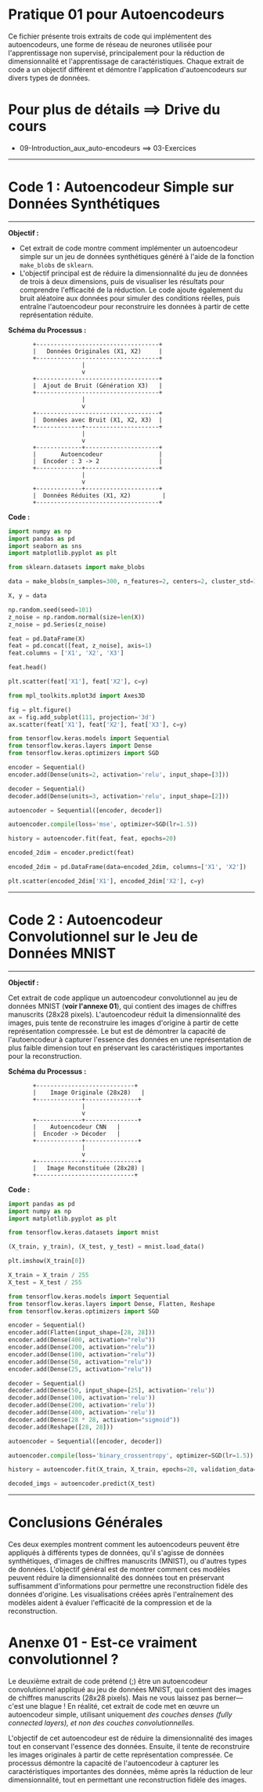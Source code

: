 # Pratique 01 pour Autoencodeurs

Ce fichier présente trois extraits de code qui implémentent des autoencodeurs, une forme de réseau de neurones utilisée pour l'apprentissage non supervisé, principalement pour la réduction de dimensionnalité et l'apprentissage de caractéristiques. Chaque extrait de code a un objectif différent et démontre l'application d'autoencodeurs sur divers types de données.

# Pour plus de détails ==> Drive du cours 
* 09-Introduction_aux_auto-encodeurs ==> 03-Exercices
---

# **Code 1 : Autoencodeur Simple sur Données Synthétiques**

---


**Objectif :**

- Cet extrait de code montre comment implémenter un autoencodeur simple sur un jeu de données synthétiques généré à l'aide de la fonction `make_blobs` de `sklearn`. 
- L'objectif principal est de réduire la dimensionnalité du jeu de données de trois à deux dimensions, puis de visualiser les résultats pour comprendre l'efficacité de la réduction. Le code ajoute également du bruit aléatoire aux données pour simuler des conditions réelles, puis entraîne l'autoencodeur pour reconstruire les données à partir de cette représentation réduite.

**Schéma du Processus :**

```
       +-----------------------------------+
       |   Données Originales (X1, X2)     |
       +-----------------------------------+
                     |
                     v
       +-----------------------------------+
       |  Ajout de Bruit (Génération X3)   |
       +-----------------------------------+
                     |
                     v
       +-----------------------------------+
       |  Données avec Bruit (X1, X2, X3)  |
       +-------------+---------------------+
                     |
                     v
       +-------------+---------------------+
       |       Autoencodeur                |
       |  Encoder : 3 -> 2                 |
       +-------------+---------------------+
                     |
                     v
       +-------------+---------------------+
       |  Données Réduites (X1, X2)         |
       +-----------------------------------+

```

**Code :**

```python
import numpy as np
import pandas as pd
import seaborn as sns
import matplotlib.pyplot as plt

from sklearn.datasets import make_blobs

data = make_blobs(n_samples=300, n_features=2, centers=2, cluster_std=1.0, random_state=101)

X, y = data

np.random.seed(seed=101)
z_noise = np.random.normal(size=len(X))
z_noise = pd.Series(z_noise)

feat = pd.DataFrame(X)
feat = pd.concat([feat, z_noise], axis=1)
feat.columns = ['X1', 'X2', 'X3']

feat.head()

plt.scatter(feat['X1'], feat['X2'], c=y)

from mpl_toolkits.mplot3d import Axes3D

fig = plt.figure()
ax = fig.add_subplot(111, projection='3d')
ax.scatter(feat['X1'], feat['X2'], feat['X3'], c=y)

from tensorflow.keras.models import Sequential
from tensorflow.keras.layers import Dense
from tensorflow.keras.optimizers import SGD

encoder = Sequential()
encoder.add(Dense(units=2, activation='relu', input_shape=[3]))

decoder = Sequential()
decoder.add(Dense(units=3, activation='relu', input_shape=[2]))

autoencoder = Sequential([encoder, decoder])

autoencoder.compile(loss='mse', optimizer=SGD(lr=1.5))

history = autoencoder.fit(feat, feat, epochs=20)

encoded_2dim = encoder.predict(feat)

encoded_2dim = pd.DataFrame(data=encoded_2dim, columns=['X1', 'X2'])

plt.scatter(encoded_2dim['X1'], encoded_2dim['X2'], c=y)
```

---

# **Code 2 : Autoencodeur Convolutionnel sur le Jeu de Données MNIST**

---

**Objectif :**

Cet extrait de code applique un autoencodeur convolutionnel au jeu de données MNIST (**voir l'annexe 01**), qui contient des images de chiffres manuscrits (28x28 pixels). L'autoencodeur réduit la dimensionnalité des images, puis tente de reconstruire les images d'origine à partir de cette représentation compressée. Le but est de démontrer la capacité de l'autoencodeur à capturer l'essence des données en une représentation de plus faible dimension tout en préservant les caractéristiques importantes pour la reconstruction.

**Schéma du Processus :**

```
       +----------------------------+
       |    Image Originale (28x28)   |
       +-------------+---------------+
                     |
                     v
       +-------------+---------------+
       |    Autoencodeur CNN   |
       |  Encoder -> Décoder   |
       +-------------+---------------+
                     |
                     v
       +-------------+---------------+
       |   Image Reconstituée (28x28) |
       +----------------------------+
```

**Code :**

```python
import pandas as pd
import numpy as np
import matplotlib.pyplot as plt

from tensorflow.keras.datasets import mnist

(X_train, y_train), (X_test, y_test) = mnist.load_data()

plt.imshow(X_train[0])

X_train = X_train / 255
X_test = X_test / 255

from tensorflow.keras.models import Sequential
from tensorflow.keras.layers import Dense, Flatten, Reshape
from tensorflow.keras.optimizers import SGD

encoder = Sequential()
encoder.add(Flatten(input_shape=[28, 28]))
encoder.add(Dense(400, activation="relu"))
encoder.add(Dense(200, activation="relu"))
encoder.add(Dense(100, activation="relu"))
encoder.add(Dense(50, activation="relu"))
encoder.add(Dense(25, activation="relu"))

decoder = Sequential()
decoder.add(Dense(50, input_shape=[25], activation='relu'))
decoder.add(Dense(100, activation='relu'))
decoder.add(Dense(200, activation='relu'))
decoder.add(Dense(400, activation='relu'))
decoder.add(Dense(28 * 28, activation="sigmoid"))
decoder.add(Reshape([28, 28]))

autoencoder = Sequential([encoder, decoder])

autoencoder.compile(loss='binary_crossentropy', optimizer=SGD(lr=1.5))

history = autoencoder.fit(X_train, X_train, epochs=20, validation_data=(X_test, X_test))

decoded_imgs = autoencoder.predict(X_test)
```

---

# **Conclusions Générales**

Ces deux exemples montrent comment les autoencodeurs peuvent être appliqués à différents types de données, qu'il s'agisse de données synthétiques, d'images de chiffres manuscrits (MNIST), ou d'autres types de données. L'objectif général est de montrer comment ces modèles peuvent réduire la dimensionnalité des données tout en préservant suffisamment d'informations pour permettre une reconstruction fidèle des données d'origine. Les visualisations créées après l'entraînement des modèles aident à évaluer l'efficacité de la compression et de la reconstruction.

# Anenxe 01 - Est-ce vraiment convolutionnel ?


Le deuxième extrait de code prétend (;) être un autoencodeur convolutionnel appliqué au jeu de données MNIST, qui contient des images de chiffres manuscrits (28x28 pixels). Mais ne vous laissez pas berner—c'est une blague ! En réalité, cet extrait de code met en œuvre un autoencodeur simple, utilisant uniquement *des couches denses (fully connected layers), et non des couches convolutionnelles.*

L'objectif de cet autoencodeur est de réduire la dimensionnalité des images tout en conservant l'essence des données. Ensuite, il tente de reconstruire les images originales à partir de cette représentation compressée. Ce processus démontre la capacité de l'autoencodeur à capturer les caractéristiques importantes des données, même après la réduction de leur dimensionnalité, tout en permettant une reconstruction fidèle des images.


